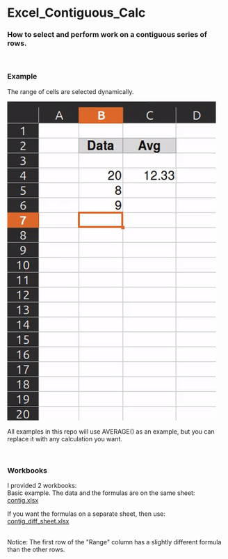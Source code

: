 # Excel_Contiguous_Calc

### How to select and perform work on a contiguous series of rows.

<br/>

### Example
The range of cells are selected dynamically.

![](https://github.com/JoeSchiff/Excel_Contiguous_Calc/blob/main/assets/usage.gif)

All examples in this repo will use AVERAGE() as an example, but you can replace it with any calculation you want.

<br/>

### Workbooks

I provided 2 workbooks:<br/>
Basic example. The data and the formulas are on the same sheet: [contig.xlsx](https://github.com/JoeSchiff/Excel_Contiguous_Calc/blob/main/contig.xlsx)

If you want the formulas on a separate sheet, then use: [contig_diff_sheet.xlsx](https://github.com/JoeSchiff/Excel_Contiguous_Calc/blob/main/contig_diff_sheet.xlsx)

<br/>
Notice: The first row of the "Range" column has a slightly different formula than the other rows.

